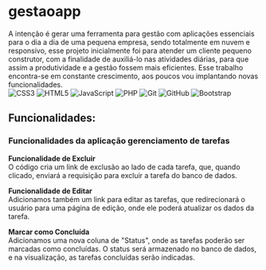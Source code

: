 # gestaoapp
A intenção é gerar uma ferramenta para gestão com aplicações essenciais para o dia a dia de uma pequena empresa, sendo totalmente em nuvem e responsivo, esse projeto inicialmente foi para atender um cliente pequeno construtor, com a finalidade de auxiliá-lo nas atividades diárias, para que assim a produtividade e a gestão fossem mais eficientes. Esse trabalho encontra-se em constante crescimento, aos poucos vou implantando novas funcionalidades. <br>
![CSS3](https://img.shields.io/badge/css3-%231572B6.svg?style=for-the-badge&logo=css3&logoColor=white) ![HTML5](https://img.shields.io/badge/html5-%23E34F26.svg?style=for-the-badge&logo=html5&logoColor=white) ![JavaScript](https://img.shields.io/badge/javascript-%23323330.svg?style=for-the-badge&logo=javascript&logoColor=%23F7DF1E) ![PHP](https://img.shields.io/badge/php-%23777BB4.svg?style=for-the-badge&logo=php&logoColor=white) ![Git](https://img.shields.io/badge/git-%23F05033.svg?style=for-the-badge&logo=git&logoColor=white) ![GitHub](https://img.shields.io/badge/github-%23121011.svg?style=for-the-badge&logo=github&logoColor=white) ![Bootstrap](https://img.shields.io/badge/bootstrap-%238511FA.svg?style=for-the-badge&logo=bootstrap&logoColor=white)
## Funcionalidades:
### Funcionalidades da aplicação gerenciamento de tarefas
**Funcionalidade de Excluir**<br>
O código cria um link de exclusão ao lado de cada tarefa, que, quando clicado, enviará a requisição para excluir a tarefa do banco de dados.<br>

**Funcionalidade de Editar**<br>
Adicionamos também um link para editar as tarefas, que redirecionará o usuário para uma página de edição, onde ele poderá atualizar os dados da tarefa.<br>

**Marcar como Concluída**<br>
Adicionamos uma nova coluna de "Status", onde as tarefas poderão ser marcadas como concluídas. O status será armazenado no banco de dados, e na visualização, as tarefas concluídas serão indicadas.


